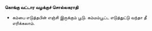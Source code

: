 **கொங்கு வட்டார வழக்குச் சொல்லகராதி**
- கம்பை எடுத்தபின் எஞ்சி இருக்கும் பூடு. கம்மம்பூட்ட எடுத்துட்டு வந்தா தீ எரிக்கலாம்.

